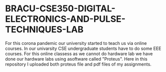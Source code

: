 # BRACU-CSE350-DIGITAL-ELECTRONICS-AND-PULSE-TECHNIQUES-LAB
For this corona pandemic our university started to teach us via online courses. In our univarsity CSE undergraduate students have to do some EEE courses. For this online classess as we cannot do hardware lab we have done our hardware labs using asoftware called "Proteus". Here in this repository I uploaded both proteus file and pdf files of my assignments.
